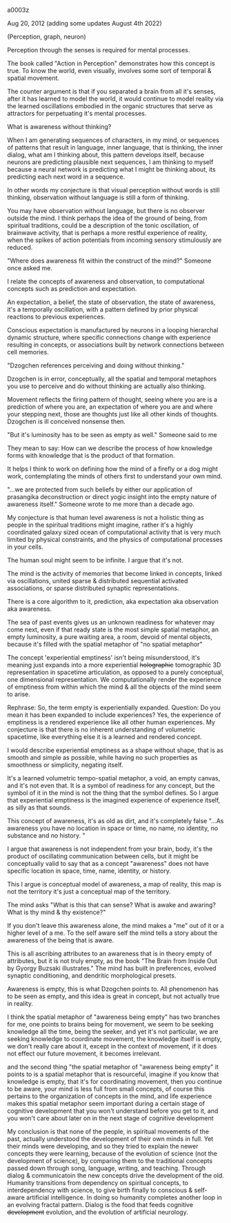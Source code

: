 a0003z

Aug 20, 2012 (adding some updates August 4th 2022)

(Perception, graph, neuron)

Perception through the senses is required for mental processes.

The book called "Action in Perception" demonstrates how this concept is true. To know the world, even visually, involves some sort of temporal & spatial movement.

The counter argument is that if you separated a brain from all it's senses, after it has learned to model the world, it would continue to model reality via the learned oscillations embodied in the organic structures that serve as attractors for perpetuating it's mental processes.

What is awareness without thinking?

When I am generating sequences of characters, in my mind, or sequences of patterns that result in language, inner language, that is thinking, the inner dialog, what am I thinking about, this pattern develops itself, because neurons are predicting plausible next sequences, I am thinking to myself because a neural network is predicting what I might be thinking about, its predicting each next word in a sequence.

In other words my conjecture is that visual perception without words is still thinking, observation without language is still a form of thinking.

You may have observation without language, but there is no observer outside the mind. I think perhaps the idea of the ground of being, from spiritual traditions, could be a description of the tonic oscillation, of brainwave activity, that is perhaps a more restful experience of reality, when the spikes of action potentials from incoming sensory stimulously are reduced.

"Where does awareness fit within the construct of the mind?" Someone once asked me.
 
I relate the concepts of awareness and observation, to computational concepts such as prediction and expectation.
 
An expectation, a belief, the state of observation, the state of awareness, it's a temporally oscillation, with a pattern defined by prior physical reactions to previous experiences. 

Conscious expectation is manufactured by neurons in a looping hierarchal dynamic structure, where specific connections change with experience resulting in concepts, or associations built by network connections between cell memories.

"Dzogchen references perceiving and doing without thinking."

Dzogchen is in error, conceptually, all the spatial and temporal metaphors you use to perceive and do without thinking are actually also thinking.

Movement reflects the firing pattern of thought, seeing where you are is a prediction of where you are, an expectation of where you are and where your stepping next, those are thoughts just like all other kinds of thoughts. Dzogchen is ill conceived nonsense then.

"But it's luminosity has to be seen as empty as well." Someone said to me 

They mean to say: How can we describe the process of how knowledge forms with knowledge that is the product of that formation.

It helps I think to work on defining how the mind of a firefly or a dog might work, contemplating the minds of others first to understand your own mind.

"...we are protected from such beliefs by either our application of prasangika deconstruction or direct yogic insight into the empty nature of awareness itself." Someone wrote to me more than a decade ago.

My conjecture is that human level awareness is not a holistic thing as people in the spiritual traditions might imagine, rather it's a highly coordinated galaxy sized ocean of computational activity that is very much limited by physical constraints, and the physics of computational processes in your cells.

The human soul might seem to be infinite. I argue that it's not.

The mind is the activity of memories that become linked in concepts, linked via oscillations, united sparse & distributed sequential activated associations, or sparse distributed synaptic representations.

There is a core algorithm to it, prediction, aka expectation aka observation aka awareness.

The sea of past events gives us an unknown readiness for whatever may come next, even if that ready state is the most simple spatial metaphor, an empty luminosity, a pure waiting area, a room, devoid of mental objects, because it's filled with the spatial metaphor of "no spatial metaphor"

The concept 'experiential emptiness' isn't being misunderstood, it's meaning just expands into a more experiential ~~holographic~~ tomographic 3D representation in spacetime articulation, as opposed to a purely conceptual, one dimensional representation. We computationally render the experience of emptiness from within which the mind & all the objects of the mind seem to arise.

Rephrase: So, the term empty is experientially expanded.
Question: Do you mean it has been expanded to include experiences? Yes, the experience of emptiness is a rendered experience like all other human experiences. My conjecture is that there is no inherent understanding of volumetric spacetime, like everything else it is a learned and rendered concept.

I would describe experiential emptiness as a shape without shape, that is as smooth and simple as possible, while having no such properties as smoothness or simplicity, negating itself.

It's a learned volumetric tempo-spatial metaphor, a void, an empty canvas, and it's not even that. It is a symbol of readiness for any concept, but the symbol of it in the mind is not the thing that the symbol defines. So I argue that experiential emptiness is the imagined experience of experience itself, as silly as that sounds.

This concept of awareness, it's as old as dirt, and it's completely false
"...As awareness you have no location in space or time, no name, no identity, no substance and no history. "

I argue that awareness is not independent from your brain, body, it's the product of oscillating communication between cells, but it might be conceptually valid to say that as a concept "awareness" does not have specific location in space, time, name, identity, or history.

This I argue is conceptual model of awareness, a map of reality, this map is not the territory it's just a conceptual map of the territory.

The mind asks "What is this that can sense? What is awake and awaring? What is thy mind & thy existence?"

If you don't leave this awareness alone, the mind makes a "me" out of it or a higher level of a me. To the self aware self the mind tells a story about the awareness of the being that is aware.

This is all ascribing attributes to an awareness that is in theory empty of attributes, but it is not truly empty, as the book "The Brain from Inside Out by Gyorgy Buzsaki illustrates." The mind has built in preferences, evolved synaptic conditioning, and dendritic morphological presets.

Awareness is empty, this is what Dzogchen points to. All phenomenon has to be seen as empty, and this idea is great in concept, but not actually true in reality. 

I think the spatial metaphor of "awareness being empty" has two branches for me, one points to brains being for movement, we seem to be seeking knowledge all the time, being the seeker, and yet it's not particular, we are seeking knowledge to coordinate movement, the knowledge itself is empty, we don't really care about it, except in the context of movement, if it does not effect our future movement, it becomes irrelevant.

and the second thing "the spatial metaphor of "awareness being empty" it points to is a spatial metaphor that is resourceful, imagine if you know that knowledge is empty, that it's for coordinating movement, then you continue to be aware, your mind is less full from small concepts, of course this pertains to the organization of concepts in the mind, and life experience makes this spatial metaphor seem important during a certain stage of cognitive development that you won't understand before you get to it, and you won't care about later on in the next stage of cognitive development

My conclusion is that none of the people, in spiritual movements of the past, actually understood the development of their own minds in full. Yet their minds were developing, and so they tried to explain the newer concepts they were learning, because of the evolution of science (not the development of science), by comparing them to the traditional concepts passed down through song, language, writing, and teaching. Through dialog & communicatoin the new concepts drive the development of the old. Humanity transitions from dependency on spiritual concepts, to interdependency with science, to give birth finally to conscious & self-aware artificial intelligence. In doing so humanity completes another loop in an evolving fractal pattern. Dialog is the food that feeds cognitive ~~development~~ evolution, and the evolution of artificial neurology.